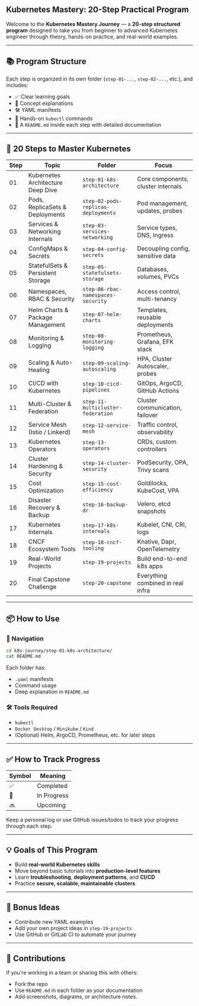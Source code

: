

## Kubernetes Mastery: 20-Step Practical Program

Welcome to the **Kubernetes Mastery Journey** — a **20-step structured program** designed to take you from beginner to advanced Kubernetes engineer through theory, hands-on practice, and real-world examples.

---

## 📚 Program Structure

Each step is organized in its own folder (`step-01-...`, `step-02-...`, etc.), and includes:

* ✅ Clear learning goals
* 🧠 Concept explanations
* 🛠 YAML manifests
* 🧪 Hands-on `kubectl` commands
* 📝 A `README.md` inside each step with detailed documentation

---

## 🚀 20 Steps to Master Kubernetes

| Step | Topic                             | Folder                              | Focus                              |
| ---- | --------------------------------- | ----------------------------------- | ---------------------------------- |
| 01   | Kubernetes Architecture Deep Dive | `step-01-k8s-architecture`          | Core components, cluster internals |
| 02   | Pods, ReplicaSets & Deployments   | `step-02-pods-replicas-deployments` | Pod management, updates, probes    |
| 03   | Services & Networking Internals   | `step-03-services-networking`       | Service types, DNS, Ingress        |
| 04   | ConfigMaps & Secrets              | `step-04-config-secrets`            | Decoupling config, sensitive data  |
| 05   | StatefulSets & Persistent Storage | `step-05-statefulsets-storage`      | Databases, volumes, PVCs           |
| 06   | Namespaces, RBAC & Security       | `step-06-rbac-namespaces-security`  | Access control, multi-tenancy      |
| 07   | Helm Charts & Package Management  | `step-07-helm-charts`               | Templates, reusable deployments    |
| 08   | Monitoring & Logging              | `step-08-monitoring-logging`        | Prometheus, Grafana, EFK stack     |
| 09   | Scaling & Auto-Healing            | `step-09-scaling-autoscaling`       | HPA, Cluster Autoscaler, probes    |
| 10   | CI/CD with Kubernetes             | `step-10-cicd-pipelines`            | GitOps, ArgoCD, GitHub Actions     |
| 11   | Multi-Cluster & Federation        | `step-11-multicluster-federation`   | Cluster communication, failover    |
| 12   | Service Mesh (Istio / Linkerd)    | `step-12-service-mesh`              | Traffic control, observability     |
| 13   | Kubernetes Operators              | `step-13-operators`                 | CRDs, custom controllers           |
| 14   | Cluster Hardening & Security      | `step-14-cluster-security`          | PodSecurity, OPA, Trivy scans      |
| 15   | Cost Optimization                 | `step-15-cost-efficiency`           | Goldilocks, KubeCost, VPA          |
| 16   | Disaster Recovery & Backup        | `step-16-backup-dr`                 | Velero, etcd snapshots             |
| 17   | Kubernetes Internals              | `step-17-k8s-internals`             | Kubelet, CNI, CRI, logs            |
| 18   | CNCF Ecosystem Tools              | `step-18-cncf-tooling`              | Knative, Dapr, OpenTelemetry       |
| 19   | Real-World Projects               | `step-19-projects`                  | Build end-to-end k8s apps          |
| 20   | Final Capstone Challenge          | `step-20-capstone`                  | Everything combined in real infra  |

---

## 📦 How to Use

### 🧭 Navigation

```bash
cd k8s-journey/step-01-k8s-architecture/
cat README.md
```

Each folder has:

* `.yaml` manifests
* Command usage
* Deep explanation in `README.md`

### 🛠 Tools Required

* `kubectl`
* `Docker Desktop` / `Minikube` / `Kind`
* (Optional) Helm, ArgoCD, Prometheus, etc. for later steps

---

## ✅ How to Track Progress

| Symbol | Meaning     |
| ------ | ----------- |
| ✅      | Completed   |
| 🚧     | In Progress |
| 🔜     | Upcoming    |

Keep a personal log or use GitHub issues/todos to track your progress through each step.

---

## 💡 Goals of This Program

* Build **real-world Kubernetes skills**
* Move beyond basic tutorials into **production-level features**
* Learn **troubleshooting**, **deployment patterns**, and **CI/CD**
* Practice **secure, scalable, maintainable clusters**

---

## 🧠 Bonus Ideas

* Contribute new YAML examples
* Add your own project ideas in `step-19-projects`
* Use GitHub or GitLab CI to automate your journey

---

## 🤝 Contributions

If you're working in a team or sharing this with others:

* Fork the repo
* Use `README.md` in each folder as your documentation
* Add screenshots, diagrams, or architecture notes.

